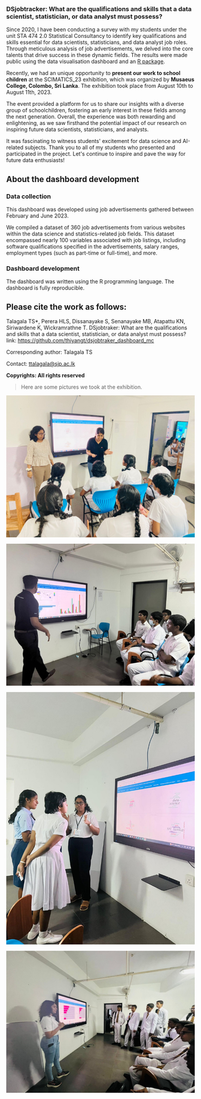 
### DSjobtracker: What are the qualifications and skills that a data scientist, statistician, or data analyst must possess?

Since 2020, I have been conducting a survey with my students under the unit STA 474 2.0 Statistical Consultancy to identify key qualifications and skills essential for data scientists, statisticians, and data analyst job roles. Through meticulous analysis of job advertisements, we delved into the core talents that drive success in these dynamic fields. The results were made public using the data visualisation dashboard and an [R package](https://github.com/thiyangt/DSjobtracker).

Recently, we had an unique opportunity to **present our work to school children** at the SCIMATICS_23 exhibition, which was organized by **Musaeus College, Colombo, Sri Lanka**. The exhibition took place from August 10th to August 11th, 2023. 

The event provided a platform for us to share our insights with a diverse group of schoolchildren, fostering an early interest in these fields among the next generation. Overall, the experience was both rewarding and enlightening, as we saw firsthand the potential impact of our research on inspiring future data scientists, statisticians, and analysts.

It was fascinating to witness students' excitement for data science and AI-related subjects. Thank you to all of my students who presented and participated in the project. Let's continue to inspire and pave the way for future data enthusiasts! 

## About the dashboard development

### Data collection

This dashboard was developed using job advertisements gathered between February and June 2023.

We compiled a dataset of 360 job advertisements from various websites within the data science and statistics-related job fields. This dataset encompassed nearly 100 variables associated with job listings, including software qualifications specified in the advertisements, salary ranges, employment types (such as part-time or full-time), and more.

### Dashboard development

The dashboard was written using the R programming language. The dashboard is fully reproducible.

## Please cite the work as follows:

Talagala TS*, Perera HLS, Dissanayake S, Senanayake MB, Atapattu KN, Siriwardene K, Wickramrathne T. DSjobtraker: What are the qualifications and skills that a data scientist, statistician, or data analyst must possess? link: https://github.com/thiyangt/dsjobtraker_dashboard_mc

Corresponding author: Talagala TS

Contact: ttalagala@sjp.ac.lk

**Copyrights: All rights reserved**


> Here are some pictures we took at the exhibition.


![](img/img5.jpg)

![](img/img1.jpeg)

![](img/img3.jpeg)

![](img/img4.jpg)


